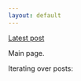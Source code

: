 ```yaml
---
layout: default
---
```



[Latest post](_posts/2020-01-02-do-you-throw)


Main page.


Iterating over posts:
